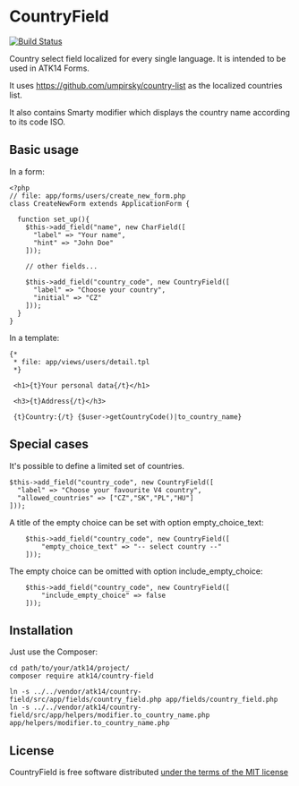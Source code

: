 CountryField
============

[![Build Status](https://travis-ci.com/atk14/CountryField.svg?branch=master)](https://travis-ci.com/atk14/CountryField)

Country select field localized for every single language. It is intended to be used in ATK14 Forms.

It uses https://github.com/umpirsky/country-list as the localized countries list.

It also contains Smarty modifier which displays the country name according to its code ISO.

Basic usage
-----------

In a form:

    <?php
    // file: app/forms/users/create_new_form.php
    class CreateNewForm extends ApplicationForm {

      function set_up(){
        $this->add_field("name", new CharField([
          "label" => "Your name",
          "hint" => "John Doe"
        ]));

        // other fields...

        $this->add_field("country_code", new CountryField([
          "label" => "Choose your country",
          "initial" => "CZ"
        ]));
      }
    }

In a template:

    {*
     * file: app/views/users/detail.tpl
     *}

     <h1>{t}Your personal data{/t}</h1>

     <h3>{t}Address{/t}</h3>

     {t}Country:{/t} {$user->getCountryCode()|to_country_name}

Special cases
-------------

It's possible to define a limited set of countries.

    $this->add_field("country_code", new CountryField([
      "label" => "Choose your favourite V4 country",
      "allowed_countries" => ["CZ","SK","PL","HU"]
    ]));

A title of the empty choice can be set with option empty_choice_text:

		$this->add_field("country_code", new CountryField([
			"empty_choice_text" => "-- select country --"
		]));

The empty choice can be omitted with option include_empty_choice:

		$this->add_field("country_code", new CountryField([
			"include_empty_choice" => false
		]));

Installation
------------

Just use the Composer:

    cd path/to/your/atk14/project/
    composer require atk14/country-field

    ln -s ../../vendor/atk14/country-field/src/app/fields/country_field.php app/fields/country_field.php
    ln -s ../../vendor/atk14/country-field/src/app/helpers/modifier.to_country_name.php app/helpers/modifier.to_country_name.php

License
-------

CountryField is free software distributed [under the terms of the MIT license](http://www.opensource.org/licenses/mit-license)
